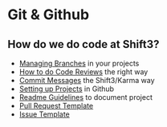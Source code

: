 # Git & Github

## How do we do code at Shift3?

- [Managing Branches](branching.md) in your projects
- [How to do Code Reviews](code-reviews.md) the right way
- [Commit Messages](commits.md) the Shift3/Karma way
- [Setting up Projects](project-setup.md) in Github
- [Readme Guidelines](/git-and-github/readme-guidelines.md) to document project
- [Pull Request Template](/git-and-github/PULL_REQUEST_TEMPLATE.md)
- [Issue Template](/git-and-github/ISSUE_TEMPLATE.md)
